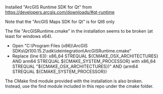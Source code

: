 Installed "ArcGIS Runtime SDK for Qt" from https://developers.arcgis.com/downloads/#qt-runtime

Note that the "ArcGIS Maps SDK for Qt" is for Qt6 only

The file "ArcGISRuntime.cmake" in the installation seems to be broken (at least for windows x64).
- Open "C:\Program Files (x86)\ArcGIS SDKs\Qt100.15.2\sdk\ideintegration\ArcGISRuntime.cmake"
- Replace (line 63):
  x86_64 STREQUAL ${CMAKE_OSX_ARCHITECTURES} AND arm64 STREQUAL ${CMAKE_SYSTEM_PROCESSOR}
  with
  x86_64 STREQUAL "${CMAKE_OSX_ARCHITECTURES})" AND (arm64 STREQUAL ${CMAKE_SYSTEM_PROCESSOR})

The CMake find module provided with the installation is also broken. Instead, use the find
module included in this repo under the cmake folder.
